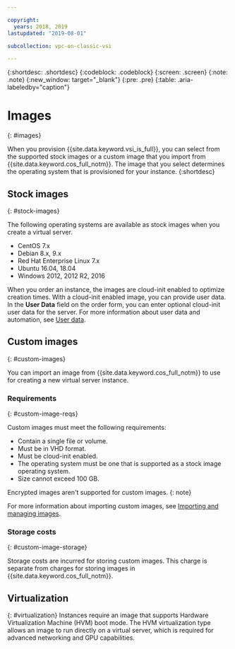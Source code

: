 ```yaml
---

copyright:
  years: 2018, 2019
lastupdated: "2019-08-01"

subcollection: vpc-on-classic-vsi

---
```


{:shortdesc: .shortdesc}
{:codeblock: .codeblock}
{:screen: .screen}
{:note: .note}
{:new_window: target="_blank"}
{:pre: .pre}
{:table: .aria-labeledby="caption"}


# Images
{: #images}

When you provision {{site.data.keyword.vsi_is_full}}, you can select from the supported stock images or a custom image that you import from {{site.data.keyword.cos_full_notm}}. The image that you select determines the operating system that is provisioned for your instance. 
{:shortdesc}

## Stock images
{: #stock-images}

The following operating systems are available as stock images when you create a virtual server.
* CentOS 7.x
* Debian 8.x, 9.x
* Red Hat Enterprise Linux 7.x
* Ubuntu 16.04, 18.04
* Windows 2012, 2012 R2, 2016

When you order an instance, the images are cloud-init enabled to optimize creation times. With a cloud-init enabled image, you can provide user data. In the **User Data** field on the order form, you can enter optional cloud-init user data for the server. For more information about user data and automation, see [User data](/docs/vpc-on-classic-vsi?topic=vpc-on-classic-vsi-user-data#user-data).

## Custom images
{: #custom-images}

You can import an image from {{site.data.keyword.cos_full_notm}} to use for creating a new virtual server instance. 

### Requirements 
{: #custom-image-reqs}

Custom images must meet the following requirements: 
- Contain a single file or volume. 
- Must be in VHD format. 
- Must be cloud-init enabled.
- The operating system must be one that is supported as a stock image operating system.
- Size cannot exceed 100 GB.

Encrypted images aren't supported for custom images.
{: note}

For more information about importing custom images, see [Importing and managing images](/docs/vpc-on-classic-vsi?topic=vpc-on-classic-vsi-managing-images#managing-images).

### Storage costs
{: #custom-image-storage}

Storage costs are incurred for storing custom images. This charge is separate from charges for storing images in {{site.data.keyword.cos_full_notm}}.

## Virtualization
{: #virtualization}
Instances require an image that supports Hardware Virtualization Machine (HVM) boot mode. The HVM virtualization type allows an image to run directly on a virtual server, which is required for advanced networking and GPU capabilities.
